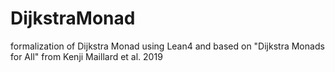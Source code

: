 # DijkstraMonad
formalization of Dijkstra Monad using Lean4 and based on "Dijkstra Monads for All" from Kenji Maillard et al. 2019

